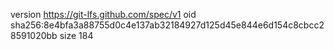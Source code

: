 version https://git-lfs.github.com/spec/v1
oid sha256:8e4bfa3a88755d0c4e137ab32184927d125d45e844e6d154c8cbcc28591020bb
size 184
